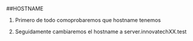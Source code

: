 ##HOSTNAME

1. Primero de todo comoprobaremos que hostname tenemos

2. Seguidamente cambiaremos el hostname a server.innovatechXX.test

